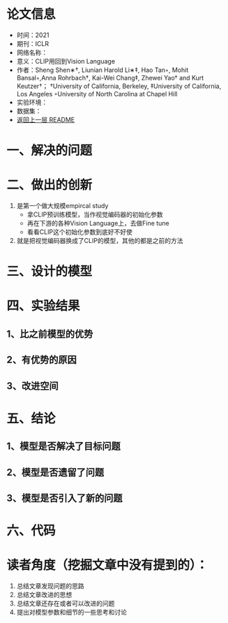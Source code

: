 # 论文信息
- 时间：2021
- 期刊：ICLR
- 网络名称： 
- 意义：CLIP用回到Vision Language
- 作者：Sheng Shen∗†, Liunian Harold Li∗‡, Hao Tan◦, Mohit Bansal◦,Anna Rohrbach†, Kai-Wei Chang‡, Zhewei Yao† and Kurt Keutzer†； †University of California, Berkeley, ‡University of California, Los Angeles ◦University of North Carolina at Chapel Hill
- 实验环境：
- 数据集：
- [返回上一层 README](../README.md)
# 一、解决的问题

# 二、做出的创新
1.  是第一个做大规模empircal study
    - 拿CLIP预训练模型，当作视觉编码器的初始化参数
    - 再在下游的各种Vision Language上，去做Fine tune
    - 看看CLIP这个初始化参数到底好不好使
2. 就是把视觉编码器换成了CLIP的模型，其他的都是之前的方法
# 三、设计的模型

# 四、实验结果

## 1、比之前模型的优势

## 2、有优势的原因

## 3、改进空间

# 五、结论

## 1、模型是否解决了目标问题

## 2、模型是否遗留了问题

## 3、模型是否引入了新的问题

# 六、代码

# 读者角度（挖掘文章中没有提到的）：
1. 总结文章发现问题的思路
2. 总结文章改进的思想
3. 总结文章还存在或者可以改进的问题
4. 提出对模型参数和细节的一些思考和讨论